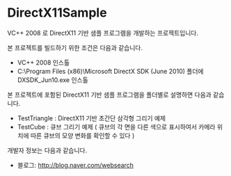 # DirectX11Sample
VC++ 2008 로 DirectX11 기반 샘플 프로그램을 개발하는 프로젝트입니다.

본 프로젝트를 빌드하기 위한 조건은 다음과 같습니다.

* VC++ 2008 인스톨
* C:\Program Files (x86)\Microsoft DirectX SDK (June 2010) 폴더에 DXSDK_Jun10.exe 인스톨

본 프로젝트에 포함된 DirectX11 기반 샘플 프로그램을 폴더별로 설명하면 다음과 같습니다.

* TestTriangle : DirectX11 기반 초간단 삼각형 그리기 예제
* TestCube : 큐브 그리기 예제 ( 큐브의 각 면을 다른 색으로 표시하여서 카메라 위치에 따른 큐브의 모양 변화를 확인할 수 있다 )

개발자 정보는 다음과 같습니다.

* 블로그: http://blog.naver.com/websearch
